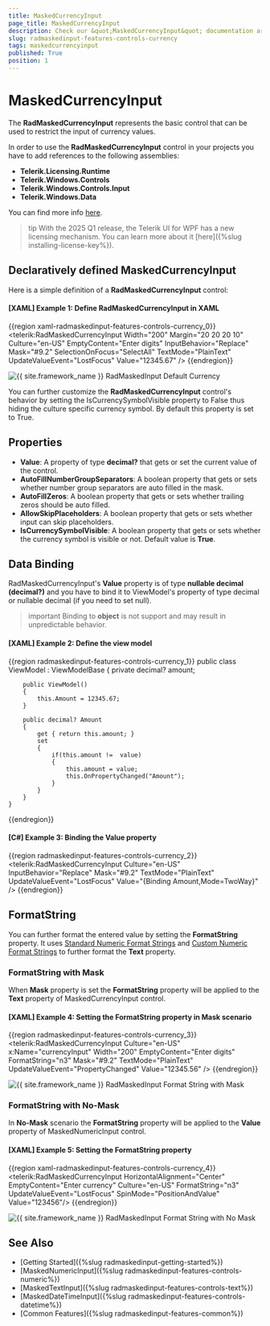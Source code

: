 ```yaml
---
title: MaskedCurrencyInput
page_title: MaskedCurrencyInput
description: Check our &quot;MaskedCurrencyInput&quot; documentation article for the RadMaskedInput {{ site.framework_name }} control.
slug: radmaskedinput-features-controls-currency
tags: maskedcurrencyinput
published: True
position: 1
---
```


# MaskedCurrencyInput

The __RadMaskedCurrencyInput__ represents the basic control that can be used to restrict the input of currency values.				

In order to use the __RadMaskedCurrencyInput__ control in your projects you have to add references to the following assemblies:

* __Telerik.Licensing.Runtime__
* __Telerik.Windows.Controls__
* __Telerik.Windows.Controls.Input__
* __Telerik.Windows.Data__  

You can find more info [here](http://www.telerik.com/help/wpf/installation-installing-controls-dependencies-wpf.html).

>tip With the 2025 Q1 release, the Telerik UI for WPF has a new licensing mechanism. You can learn more about it [here]({%slug installing-license-key%}).

## Declaratively defined MaskedCurrencyInput

Here is a simple definition of a __RadMaskedCurrencyInput__ control:				

#### __[XAML] Example 1: Define RadMaskedCurrencyInput in XAML__
{{region xaml-radmaskedinput-features-controls-currency_0}}
	<telerik:RadMaskedCurrencyInput Width="200"
	                                Margin="20 20 20 10"
	                                Culture="en-US"
	                                EmptyContent="Enter digits"
	                                InputBehavior="Replace"
	                                Mask="#9.2"
	                                SelectionOnFocus="SelectAll"
	                                TextMode="PlainText"
	                                UpdateValueEvent="LostFocus"
	                                Value="12345.67" />
{{endregion}}

![{{ site.framework_name }} RadMaskedInput Default Currency](images/radmaskedinput_currencyinput_default.png)

You can further customize the __RadMaskedCurrencyInput__ control's behavior by setting the IsCurrencySymbolVisible property to False thus hiding the culture specific currency symbol. By default this property is set to True.

## Properties

* __Value__: A property of type __decimal?__ that gets or set the current value of the control.
* __AutoFillNumberGroupSeparators__: A boolean property that gets or sets whether number group separators are auto filled in the mask.
* __AutoFillZeros__: A boolean property that gets or sets whether trailing zeros should be auto filled.
* __AllowSkipPlaceholders__: A boolean property that gets or sets whether input can skip placeholders.
* __IsCurrencySymbolVisible__: A boolean property that gets or sets whether the currency symbol is visible or not. Default value is __True__.

## Data Binding

RadMaskedCurrencyInput's __Value__ property is of type __nullable decimal (decimal?)__ and you have to bind it to ViewModel's property of type decimal or nullable decimal (if you need to set null). 

>important Binding to __object__ is not support and may result in unpredictable behavior.

#### __[XAML] Example 2: Define the view model__
{{region radmaskedinput-features-controls-currency_1}}
	public class ViewModel : ViewModelBase
	{
		private decimal? amount;
		
		public ViewModel()
		{
			this.Amount = 12345.67;
		}
		
		public decimal? Amount
        {
            get { return this.amount; }
            set
            {
                if(this.amount !=  value)
                {
                    this.amount = value;
                    this.OnPropertyChanged("Amount");
                }           
            }
        }	
	}
{{endregion}}

#### __[C#] Example 3: Binding the Value property__
{{region radmaskedinput-features-controls-currency_2}}
	<telerik:RadMaskedCurrencyInput Culture="en-US"
								   InputBehavior="Replace"
								   Mask="#9.2"
								   TextMode="PlainText"
								   UpdateValueEvent="LostFocus"
								   Value="{Binding Amount,Mode=TwoWay}" />
{{endregion}}


## FormatString

You can further format the entered value by setting the __FormatString__ property. It uses [Standard Numeric Format Strings](http://msdn.microsoft.com/en-us/library/dwhawy9k.aspx) and [Custom Numeric 
Format Strings](http://msdn.microsoft.com/en-us/library/0c899ak8.aspx) to further format the __Text__ property.				

### FormatString with Mask

When __Mask__ property is set the __FormatString__ property will be applied to the __Text__ property of MaskedCurrencyInput control. 

#### __[XAML] Example 4: Setting the FormatString property in Mask scenario__
{{region radmaskedinput-features-controls-currency_3}}
	<telerik:RadMaskedCurrencyInput Culture="en-US" x:Name="currencyInput" Width="200"
								   EmptyContent="Enter digits"
								   FormatString="n3"
								   Mask="#9.2"
								   TextMode="PlainText"
								   UpdateValueEvent="PropertyChanged"
								   Value="12345.56" />
	<StackPanel>
		<StackPanel Orientation="Horizontal">
			<TextBlock Text="Text is: "/>
			<TextBlock Text="{Binding Text,ElementName=currencyInput}"/>
		</StackPanel>
		<StackPanel Orientation="Horizontal">
			<TextBlock Text="Value is: "/>
			<TextBlock Text="{Binding Value,ElementName=currencyInput}"/>
		</StackPanel>
	</StackPanel>
{{endregion}}

![{{ site.framework_name }} RadMaskedInput Format String with Mask](images/radmaskedinput_currencyinput_format_string_withMask.png)

### FormatString with No-Mask

In __No-Mask__ scenario the __FormatString__ property will be applied to the __Value__ property of MaskedNumericInput control. 

#### __[XAML] Example 5: Setting the FormatString property__
{{region xaml-radmaskedinput-features-controls-currency_4}}
	<telerik:RadMaskedCurrencyInput HorizontalAlignment="Center"
	                                EmptyContent="Enter currency"
	                                Culture="en-US"
	                                FormatString="n3"
	                                UpdateValueEvent="LostFocus"
	                                SpinMode="PositionAndValue" 
	                                Value="123456"/>
{{endregion}}

![{{ site.framework_name }} RadMaskedInput Format String with No Mask](images/radmaskedinput_currencyinput_format_string.png)


## See Also
 * [Getting Started]({%slug radmaskedinput-getting-started%})
 * [MaskedNumericInput]({%slug radmaskedinput-features-controls-numeric%})
 * [MaskedTextInput]({%slug radmaskedinput-features-controls-text%})
 * [MaskedDateTimeInput]({%slug radmaskedinput-features-controls-datetime%})
 * [Common Features]({%slug radmaskedinput-features-common%})